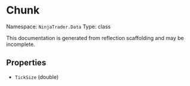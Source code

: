 # Chunk

Namespace: `NinjaTrader.Data`
Type: class

This documentation is generated from reflection scaffolding and may be incomplete.

## Properties
- `TickSize` (double)
